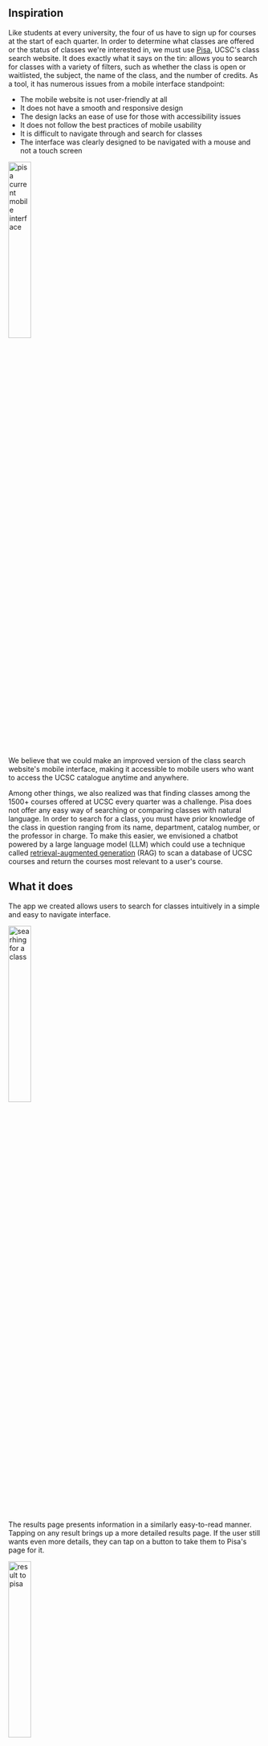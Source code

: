 ## Inspiration

Like students at every university, the four of us have to sign up for courses at the start of each quarter. In order to determine what classes are offered or the status of classes we're interested in, we must use [Pisa](https://pisa.ucsc.edu/class_search/), UCSC's class search website. It does exactly what it says on the tin: allows you to search for classes with a variety of filters, such as whether the class is open or waitlisted, the subject, the name of the class, and the number of credits. As a tool, it has numerous issues from a mobile interface standpoint:

* The mobile website is not user-friendly at all
* It does not have a smooth and responsive design
* The design lacks an ease of use for those with accessibility issues
* It does not follow the best practices of mobile usability
* It is difficult to navigate through and search for classes
* The interface was clearly designed to be navigated with a mouse and not a touch screen


<img src="https://raw.githubusercontent.com/prapooskur/CruzHacks-2024-Project/main/images/pisasearch.gif?token=GHSAT0AAAAAACNEB4YKNME6MHLKXNX4ZFA6ZNNJK7Q" width=30% height=30% alt="pisa current mobile interface">


We believe that we could make an improved version of the class search website's mobile interface, making it accessible to mobile users who want to access the UCSC catalogue anytime and anywhere. 

Among other things, we also realized was that finding classes among the 1500+ courses offered at UCSC every quarter was a challenge. Pisa does not offer any easy way of searching or comparing classes with natural language. In order to search for a class, you must have prior knowledge of the class in question ranging from its name, department, catalog number, or the professor in charge. To make this easier, we envisioned a chatbot powered by a large language model (LLM) which could use a technique called [retrieval-augmented generation](https://blogs.nvidia.com/blog/what-is-retrieval-augmented-generation/) (RAG) to scan a database of UCSC courses and return the courses most relevant to a user's course. 


## What it does

The app we created allows users to search for classes intuitively in a simple and easy to navigate interface.


<img src="https://raw.githubusercontent.com/prapooskur/CruzHacks-2024-Project/main/images/search%20for%20cse%20100.gif?token=GHSAT0AAAAAACNEB4YKHNOCL26SAKTVI6UKZNNKKLQ" width=30% height=30% alt="searhing for a class">


The results page presents information in a similarly easy-to-read manner. Tapping on any result brings up a more detailed results page. If the user still wants even more details, they can tap on a button to take them to Pisa's page for it.


<img src="https://raw.githubusercontent.com/prapooskur/CruzHacks-2024-Project/main/images/result%20to%20pisa.gif?token=GHSAT0AAAAAACNEB4YKX3HN53QZYM5ZE2ROZNNKLFA" width=30% height=30% alt="result to pisa">


Advanced filters on the main search page also allow for more fine tuned results.

<img src="https://raw.githubusercontent.com/prapooskur/CruzHacks-2024-Project/main/images/ge%20filter%20search.gif?token=GHSAT0AAAAAACNEB4YLWR7EOFOWV7HAZ7G4ZNNKMLA" width=30% height=30% alt="result to pisa">


The integrated LLM-based chatbot can be talked to via a button on the bottom navigation bar. It can be asked questions about courses to take.


<img src="https://raw.githubusercontent.com/prapooskur/CruzHacks-2024-Project/main/images/llm%20response.gif?token=GHSAT0AAAAAACNEB4YKS6WCKMTIZLAO4FBMZNNKN4A" width=30% height=30% alt="llm response">


## How we built it

First, we set our sights on creating a database of all UCSC courses. To do this, we wrote a webscraper in Python that scraped the entire website for all 1,456 courses offered this quarter, as well as the 1000+ courses offered in each of the prior four quarters for a total of close to 6000 courses. We then pushed this to [Supabase](https://supabase.com/), a PostgresSQL database. In order to update the database with the most relevant information, the scraper is re-run at the top of every hour. Within the app itself, whenever a user searches for a course, this database is queried for the most relevant courses and all its information. 


<div>
<img src="https://raw.githubusercontent.com/prapooskur/CruzHacks-2024-Project/main/images/database.png?token=GHSAT0AAAAAACNEB4YKNYNHEGD46ICC6PECZNNJ5GQ" width=100% height=30% alt="pisa current mobile interface">

<img src="https://raw.githubusercontent.com/prapooskur/CruzHacks-2024-Project/main/images/search%20results.png?token=GHSAT0AAAAAACNEB4YLVEQNQYC23QKGYMQYZNNJ6FQ" width=30% height=30% alt="pisa current mobile interface">
</div>

Next up was the LLM chatbot. The model we chose was Google's [Gemini](https://blog.google/technology/ai/google-gemini-ai/), the same model that powers Bard, Google's ChatGPT competitor. Now we couldn't simply give it our entire database and tell it to extract the most relevant courses (though that didn't stop us from trying). We needed a way to extract the classes that closely matched the user's input query, whether that be a question ("What astronomy courses are offered?") or an imperative statement ("Recommend me classes about chemistry"). In order to do this, we decided on [Haystack](https://haystack.deepset.ai/), an open source Python framework for implementing retrieval-augmented generation. We wrote Python code that pulled our entire repository of course data into a single file. Using Haystack, we wrote a seven-stage pipeline for getting user input:

1. Load data about all classes into document storage 
2. Generate text embedding for user input
    * This turns the user's input into a vector that can be processed 
3. Create a list of documents that match the input (sparse document retrieval) 
    * Uses the "bag of words" technique: simply matches keywords without taking context into account
4. Create a second list of courses that match the input (dense document retrieval) 
    * Neural encoder learns the best way to encode text into vectors, taking into account context and semantic meaning of words
5. Join sparse/dense documents into one list of documents, ranked by score
6. Insert merged document list and user input into prompt
    * Prompt was specifically engineered to make Gemini returns its recommendations in a specific and consistent format with only relevant information
7. Query Gemini LLM with final prompt and return response. 

Once we got the pipeline running, we used the Python FastAPI and Uvicorn libraries to create an API endpoint that the app could use to send the user's query and get back Gemini's response. 


## Challenges we ran into

One of the hurdles we ran into was attempting to find ways to fine tune the LLM response. Give it too simple of a prompt and it would be saying too much to even fit on screen. Give it too restrictive of a prompt and it wouldn't give enough information. We had to engineering the prompt in such a way that it would balance just the right amount of information given.

Another challenge we ran into was turning Gemini's response into a proper API. Because Gemini returned its response in chunks at a time, we had two choices: either wait for it to return its *entire* response before handing the response to the app (which would be easier but result in longer wait times), or attempt to stream the response API to the app as the responses come in (harder, but would reduce wait times). We tried various methods of passing the responses to the app as it was returned from Gemini, such as chunking the data into separate JSON responses, but to no avail. Eventually, in the interest of time we decided to go with the former option of returning the response all at once so we could make the rest of the app function. 

## Accomplishments that we're proud of

We're really proud of the UI/UX of the app. The mobile experience is significantly improved over the website. The UI was modernized to be more aesthetically pleasing, and content is presented in a easily digestible manner. The UX is markedly enhanced with proper support for phones and touch screen devices. It up to date with modern UI principles (we follow Google's Material Design 3 guidelines) and was designed with modern UI prototyping tools such as Figma. It is also integrated with a lot of common touch screen actions such as swiping to the left of the screen to go back the previous screen. 

We are also incredibly proud of the LLM integration. It was a massive undertaking to delve into the realm of large language models, and especially something as complicated as retrieval-augmented generation. By creating our own pipeline instead of going with a cloud solution, we learned an incredible amount of information about the underlying workings of language models and retrieval pipelines.


## What we learned

We definitely learned a lot of stuff. We learned to work with a proper cloud SQL database for our backend data and how to integrate it with webscraped data. We also learned a lot about how LLMs could be used to search documents in addition to simple conversations. We also learned the complexity and depth of UX/UI design on Figma. We also learned a lot about app development and integrating it with all of our complex moving parts. 

## What's next for SlugCourses

There are numerous future features and improvements that we can make to SlugCourses. This include the following:

* Refine the current search functionality
* Improving the functionality of the chatbot
* Create an integration using Rate My Professor
* Develop iOS/iPadOS and desktop versions of the app

This experience was invaluable and taught us a lot about app development, user interface design, and natural language processing. We are proud of what we have accomplished and we hope to continue working on SlugCourses to make it even better for UCSC students. 